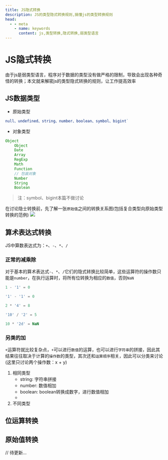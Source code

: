 ```yaml
---
title: JS隐式转换
description: JS的类型隐式转换规则,搞懂js的类型转换规则
head:
  - - meta
    - name: keywords
      content: js,类型转换,隐式转换,弱类型语言
---
```


# JS隐式转换
由于js是弱类型语言，程序对于数据的类型没有做严格的限制，导致会出现各种奇怪的转换；本文就来解密js的类型隐式转换的规则，让工作提高效率

## JS数据类型
- 原始类型
```js
null、undefined、string、number、boolean、symbol、bigint`
```
- 对象类型
```js
Object
    Object
    Date
    Array
    RegExp
    Math
    Function
    // 包装对象
    Number
    String
    Boolean
```
>注：symbol、bigint本篇不做讨论

在讨论隐士转换前，先了解一张`原始值`之间的转换关系图(包括复合类型向原始类型转换的范例)
![](http://tva1.sinaimg.cn/large/005HV6Avgy1gw1r1btxjkj30gk0oyjwl.jpg)

## 算术表达式转换
JS中算数表达式为：`+`、`-`、`*`、`/`
### 正常的减乘除
对于基本的算术表达式`-`、`*`、`/`它们的隐式转换比较简单，这些运算符的操作数只能是`number`，在执行运算时，将所有位转换为相应的`数值`，否则`NaN`
```js
1 - '1' = 0

'1' - '1' = 0

2 * '4' = 8

'10' / '2' = 5

10 * '2d' = NaN
```

### 另类的加

`+`运算符就比较复杂点，`+`可以进行`数值`的运算，也可以进行`字符串`的拼接，因此其结果往往取决于计算的`操作数`的类型，其次还和`运算顺序`相关，因此可以分类来讨论(这里只讨论两个操作数：x + y)
1. 相同类型
    - string: 字符串拼接
    - number: 数值相加
    - boolean: boolean转换成数字，进行数值相加
    - 
2. 不同类型
## 位运算转换
## 原始值转换

// 待更新...

<Reward />
<Gitalk />